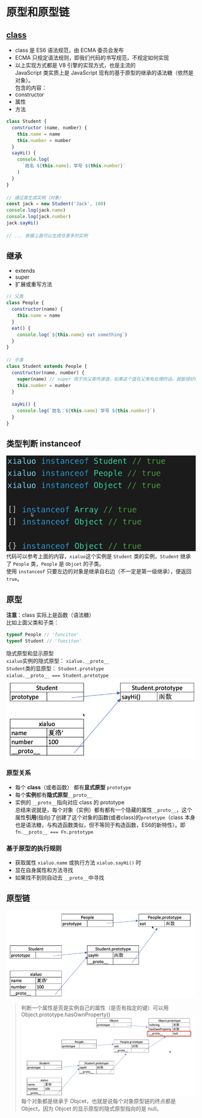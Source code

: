 # 原型和原型链
## [class](https://developer.mozilla.org/zh-CN/docs/Web/JavaScript/Reference/Classes)
- class 是 ES6 语法规范，由 ECMA 委员会发布
- ECMA 只规定语法规则，即我们代码的书写规范，不规定如何实现
- 以上实现方式都是 V8 引擎的实现方式，也是主流的  
JavaScript 类实质上是 JavaScript 现有的基于原型的继承的语法糖（依然是对象）。  
包含的内容：
- constructor
- 属性
- 方法
```javascript
class Student {
  constructor (name, number) {
    this.name = name
    this.number = number
  }
  sayHi() {
    console.log(
      `姓名 ${this.name}，学号 ${this.number}`
    )
  }
}

// 通过类生成实例（对象）
const jack = new Student('Jack', 100)
console.log(jack.name)
console.log(jack.number)
jack.sayHi()

// ... 依据上面可以生成任意多的实例
```

## 继承
- extends
- super
- 扩展或重写方法
```javascript
// 父类
class People {
  constructor(name) {
    this.name = name
  }
  eat() {
    console.log(`${this.name} eat something`)
  }
}

// 子类
class Student extends People {
  constructor(name, number) {
    super(name) // super 用于向父类传递值，如果这个值在父类有处理的话，就能很好的实现代码复用
    this.number = number
  }

  sayHi() {
    console.log(`姓名：${this.name} 学号 ${this.number}`)
  }
}
```

## 类型判断 instanceof
![](images/2020-04-16-15-39-58.png)
代码可以参考上面的内容，`xialuo`这个实例是 `Student` 类的实例，`Student` 继承了 `People` 类，`People` 是 `Objcet` 的子类。  
使用 `instanceof` 只要左边的对象是继承自右边（不一定是第一级继承），便返回 `true`。

## 原型
**注意**：class 实际上是函数（语法糖）  
比如上面父类和子类：  
```javascript
typeof People // 'funciton'
typeof Student // 'funciton'
```
隐式原型和显示原型  
`xialuo`实例的隐式原型： `xialuo.__proto__`  
`Student`类的显原型： `Student.prototype`  
`xialuo.__proto__ === Student.prototype`  
![](images/2020-04-16-15-57-32.png)

### 原型关系
- 每个 **class**（或者函数） 都有**显式原型** `prototype`
- 每个**实例**都有**隐式原型**`__proto__`
- 实例的 `__proto__`指向对应 class 的 prototype  
总结来说就是，每个对象（实例）都有都有一个隐藏的属性`__proto__`，这个属性**引用**(指向)了创建了这个对象的函数(或者class)的`prototype`（class 本身也是语法糖，与构造函数类似，但不等同于构造函数，ES6的新特性）。即`fn.__proto__ === Fn.prototype`
### 基于原型的执行规则
- 获取属性 `xialuo.name` 或执行方法 `xialuo.sayHi()` 时
- 显在自身属性和方法寻找
- 如果找不到则自动去 `__proto__`中寻找

## 原型链
![](images/2020-04-16-16-06-15.png)  
> 判断一个属性是否是实例自己的属性（是否有指定的键）可以用 Object.prototype.hasOwnProperty()  
![](images/2020-04-16-16-24-19.png)  
每个对象都是继承于 Objcet，也就是说每个对象原型链的终点都是 Object，因为 Objcet 的显示原型的隐式原型指向的是 null。